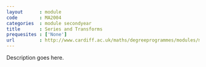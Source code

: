 ```yaml
---
layout      : module
code        : MA2004
categories  : module secondyear
title       : Series and Transforms
prequesites : ['None']
url         : http://www.cardiff.ac.uk/maths/degreeprogrammes/modules/ma2004.html
---
```


Description goes here.

